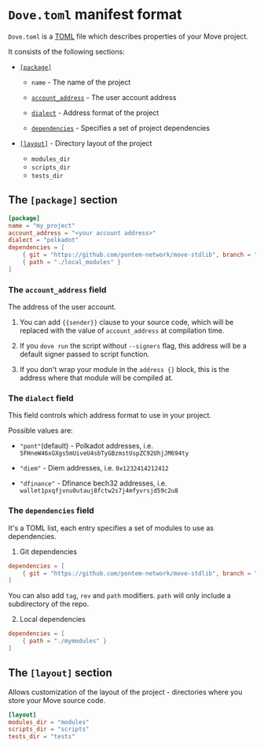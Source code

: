 # `Dove.toml` manifest format

`Dove.toml` is a [TOML](https://toml.io/en/) file which describes properties of your Move project.

It consists of the following sections: 

* [`[package]`](#the-package-section) 
    * `name` - The name of the project
      
    * [`account_address`](#the-account_address-field) - The user account address

    * [`dialect`](#the-dialect-field) - Address format of the project 
      
    * [`dependencies`](#the-dependencies-field) - Specifies a set of project dependencies
    
* [`[layout]`](#the-layout-section) - Directory layout of the project
    * `modules_dir`
    * `scripts_dir`
    * `tests_dir`
    
## The `[package]` section

```toml
[package]
name = "my_project"
account_address = "<your account address>"
dialect = "polkadot"
dependencies = [
    { git = "https://github.com/pontem-network/move-stdlib", branch = "v1.2.0" },
    { path = "./local_modules" }
]
```

### The `account_address` field

The address of the user account. 

1. You can add `{{sender}}` clause to your source code, 
   which will be replaced with the value of `account_address` at compilation time.
    
2. If you `dove run` the script without `--signers` flag, 
   this address will be a default signer passed to script function.  

3. If you don't wrap your module in the `address {}` block, 
   this is the address where that module will be compiled at. 

### The `dialect` field

This field controls which address format to use in your project. 

Possible values are:
* `"pont"`(default) - Polkadot addresses,
  i.e. `5FHneW46xGXgs5mUiveU4sbTyGBzmstUspZC92UhjJM694ty`

* `"diem"` - Diem addresses, i.e. `0x1232414212412`

* `"dfinance"` - Dfinance bech32 addresses, 
  i.e. `wallet1pxqfjvnu0utauj8fctw2s7j4mfyvrsjd59c2u8`
  
### The `dependencies` field

It's a TOML list, each entry specifies a set of modules to use as dependencies. 

1. Git dependencies

```toml
dependencies = [ 
    { git = "https://github.com/pontem-network/move-stdlib", branch = "my-branch" } 
]
```

You can also add `tag`, `rev` and `path` modifiers. 
`path` will only include a subdirectory of the repo.  

2. Local dependencies 
```toml
dependencies = [ 
    { path = "./mymodules" } 
]
```

## The `[layout]` section

Allows customization of the layout of the project - directories where you store your Move source code.

```toml
[layout]
modules_dir = "modules"
scripts_dir = "scripts"
tests_dir = "tests"
```

